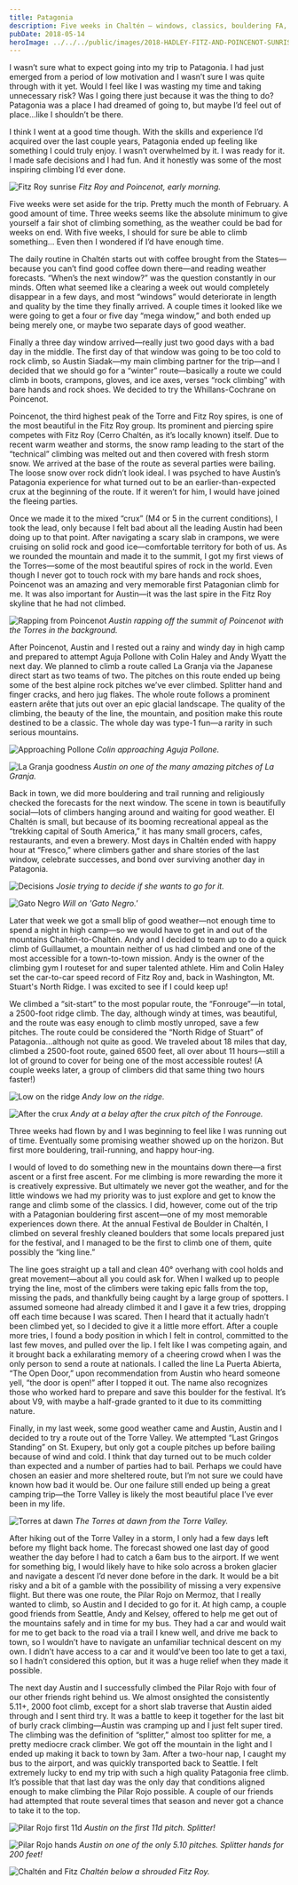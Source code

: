 ```yaml
---
title: Patagonia
description: Five weeks in Chaltén — windows, classics, bouldering FA, and a final perfect day on Pilar Rojo.
pubDate: 2018-05-14
heroImage: ../../../public/images/2018-HADLEY-FITZ-AND-POINCENOT-SUNRISE.jpg
---
```


I wasn’t sure what to expect going into my trip to Patagonia. I had just emerged from a period of low motivation and I wasn’t sure I was quite through with it yet. Would I feel like I was wasting my time and taking unnecessary risk? Was I going there just because it was the thing to do? Patagonia was a place I had dreamed of going to, but maybe I’d feel out of place…like I shouldn’t be there.

I think I went at a good time though. With the skills and experience I’d acquired over the last couple years, Patagonia ended up feeling like something I could truly enjoy. I wasn’t overwhelmed by it. I was ready for it. I made safe decisions and I had fun. And it honestly was some of the most inspiring climbing I’d ever done.

![Fitz Roy sunrise](/images/2018-HADLEY-FITZ-AND-POINCENOT-SUNRISE.jpg)
_Fitz Roy and Poincenot, early morning._

Five weeks were set aside for the trip. Pretty much the month of February. A good amount of time. Three weeks seems like the absolute minimum to give yourself a fair shot of climbing something, as the weather could be bad for weeks on end. With five weeks, I should for sure be able to climb something… Even then I wondered if I’d have enough time.

The daily routine in Chaltén starts out with coffee brought from the States—because you can’t find good coffee down there—and reading weather forecasts. “When’s the next window?” was the question constantly in our minds. Often what seemed like a clearing a week out would completely disappear in a few days, and most “windows” would deteriorate in length and quality by the time they finally arrived. A couple times it looked like we were going to get a four or five day “mega window,” and both ended up being merely one, or maybe two separate days of good weather.

Finally a three day window arrived—really just two good days with a bad day in the middle. The first day of that window was going to be too cold to rock climb, so Austin Siadak—my main climbing partner for the trip—and I decided that we should go for a “winter” route—basically a route we could climb in boots, crampons, gloves, and ice axes, verses “rock climbing” with bare hands and rock shoes. We decided to try the Whillans-Cochrane on Poincenot.

Poincenot, the third highest peak of the Torre and Fitz Roy spires, is one of the most beautiful in the Fitz Roy group. Its prominent and piercing spire competes with Fitz Roy (Cerro Chaltén, as it’s locally known) itself. Due to recent warm weather and storms, the snow ramp leading to the start of the “technical” climbing was melted out and then covered with fresh storm snow. We arrived at the base of the route as several parties were bailing. The loose snow over rock didn’t look ideal. I was psyched to have Austin’s Patagonia experience for what turned out to be an earlier-than-expected crux at the beginning of the route. If it weren’t for him, I would have joined the fleeing parties.

Once we made it to the mixed “crux” (M4 or 5 in the current conditions), I took the lead, only because I felt bad about all the leading Austin had been doing up to that point. After navigating a scary slab in crampons, we were cruising on solid rock and good ice—comfortable territory for both of us. As we rounded the mountain and made it to the summit, I got my first views of the Torres—some of the most beautiful spires of rock in the world. Even though I never got to touch rock with my bare hands and rock shoes, Poincenot was an amazing and very memorable first Patagonian climb for me. It was also important for Austin—it was the last spire in the Fitz Roy skyline that he had not climbed.

![Rapping from Poincenot](/images/2018-HADLEY-POINCENOT-DESCENT-TORRES.jpg)
_Austin rapping off the summit of Poincenot with the Torres in the background._

After Poincenot, Austin and I rested out a rainy and windy day in high camp and prepared to attempt Aguja Pollone with Colin Haley and Andy Wyatt the next day. We planned to climb a route called La Granja via the Japanese direct start as two teams of two. The pitches on this route ended up being some of the best alpine rock pitches we’ve ever climbed. Splitter hand and finger cracks, and hero jug flakes. The whole route follows a prominent eastern arête that juts out over an epic glacial landscape. The quality of the climbing, the beauty of the line, the mountain, and position make this route destined to be a classic. The whole day was type-1 fun—a rarity in such serious mountains.

![Approaching Pollone](/images/AgujaPollone.jpg)
_Colin approaching Aguja Pollone._

![La Granja goodness](/images/P5490381.jpg)
_Austin on one of the many amazing pitches of La Granja._

Back in town, we did more bouldering and trail running and religiously checked the forecasts for the next window. The scene in town is beautifully social—lots of climbers hanging around and waiting for good weather. El Chaltén is small, but because of its booming recreational appeal as the “trekking capital of South America,” it has many small grocers, cafes, restaurants, and even a brewery. Most days in Chaltén ended with happy hour at “Fresco,” where climbers gather and share stories of the last window, celebrate successes, and bond over surviving another day in Patagonia.

![Decisions](/images/P2010069.jpg)
_Josie trying to decide if she wants to go for it._

![Gato Negro](/images/2018-HADLEY-GATO-NEGRO.jpg)
_Will on 'Gato Negro.'_

Later that week we got a small blip of good weather—not enough time to spend a night in high camp—so we would have to get in and out of the mountains Chaltén-to-Chaltén. Andy and I decided to team up to do a quick climb of Guillaumet, a mountain neither of us had climbed and one of the most accessible for a town-to-town mission. Andy is the owner of the climbing gym I routeset for and super talented athlete. Him and Colin Haley set the car-to-car speed record of Fitz Roy and, back in Washington, Mt. Stuart's North Ridge. I was excited to see if I could keep up!

We climbed a “sit-start” to the most popular route, the “Fonrouge”—in total, a 2500-foot ridge climb. The day, although windy at times, was beautiful, and the route was easy enough to climb mostly unroped, save a few pitches. The route could be considered the “North Ridge of Stuart” of Patagonia…although not quite as good. We traveled about 18 miles that day, climbed a 2500-foot route, gained 6500 feet, all over about 11 hours—still a lot of ground to cover for being one of the most accessible routes! (A couple weeks later, a group of climbers did that same thing two hours faster!)

![Low on the ridge](/images/P5490468.jpg)
_Andy low on the ridge._

![After the crux](/images/P5490485-2.jpg)
_Andy at a belay after the crux pitch of the Fonrouge._

Three weeks had flown by and I was beginning to feel like I was running out of time. Eventually some promising weather showed up on the horizon. But first more bouldering, trail-running, and happy hour-ing.

I would of loved to do something new in the mountains down there—a first ascent or a first free ascent. For me climbing is more rewarding the more it is creatively expressive. But ultimately we never got the weather, and for the little windows we had my priority was to just explore and get to know the range and climb some of the classics. I did, however, come out of the trip with a Patagonian bouldering first ascent—one of my most memorable experiences down there. At the annual Festival de Boulder in Chaltén, I climbed on several freshly cleaned boulders that some locals prepared just for the festival, and I managed to be the first to climb one of them, quite possibly the “king line.”

The line goes straight up a tall and clean 40° overhang with cool holds and great movement—about all you could ask for. When I walked up to people trying the line, most of the climbers were taking epic falls from the top, missing the pads, and thankfully being caught by a large group of spotters. I assumed someone had already climbed it and I gave it a few tries, dropping off each time because I was scared. Then I heard that it actually hadn’t been climbed yet, so I decided to give it a little more effort. After a couple more tries, I found a body position in which I felt in control, committed to the last few moves, and pulled over the lip. I felt like I was competing again, and it brought back a exhilarating memory of a cheering crowd when I was the only person to send a route at nationals. I called the line La Puerta Abierta, “The Open Door,” upon recommendation from Austin who heard someone yell, “the door is open!” after I topped it out. The name also recognizes those who worked hard to prepare and save this boulder for the festival. It’s about V9, with maybe a half-grade granted to it due to its committing nature.

Finally, in my last week, some good weather came and Austin, Austin and I decided to try a route out of the Torre Valley. We attempted “Last Gringos Standing” on St. Exupery, but only got a couple pitches up before bailing because of wind and cold. I think that day turned out to be much colder than expected and a number of parties had to bail. Perhaps we could have chosen an easier and more sheltered route, but I’m not sure we could have known how bad it would be. Our one failure still ended up being a great camping trip—the Torre Valley is likely the most beautiful place I’ve ever been in my life.

![Torres at dawn](/images/TorresAtDawn.jpg)
_The Torres at dawn from the Torre Valley._

After hiking out of the Torre Valley in a storm, I only had a few days left before my flight back home. The forecast showed one last day of good weather the day before I had to catch a 6am bus to the airport. If we went for something big, I would likely have to hike solo across a broken glacier and navigate a descent I’d never done before in the dark. It would be a bit risky and a bit of a gamble with the possibility of missing a very expensive flight. But there was one route, the Pilar Rojo on Mermoz, that I really wanted to climb, so Austin and I decided to go for it. At high camp, a couple good friends from Seattle, Andy and Kelsey, offered to help me get out of the mountains safely and in time for my bus. They had a car and would wait for me to get back to the road via a trail I knew well, and drive me back to town, so I wouldn’t have to navigate an unfamiliar technical descent on my own. I didn’t have access to a car and it would’ve been too late to get a taxi, so I hadn’t considered this option, but it was a huge relief when they made it possible.

The next day Austin and I successfully climbed the Pilar Rojo with four of our other friends right behind us. We almost onsighted the consistently 5.11+, 2000 foot climb, except for a short slab traverse that Austin aided through and I sent third try. It was a battle to keep it together for the last bit of burly crack climbing—Austin was cramping up and I just felt super tired. The climbing was the definition of “splitter,” almost too splitter for me, a pretty mediocre crack climber. We got off the mountain in the light and I ended up making it back to town by 3am. After a two-hour nap, I caught my bus to the airport, and was quickly transported back to Seattle. I felt extremely lucky to end my trip with such a high quality Patagonia free climb. It’s possible that that last day was the only day that conditions aligned enough to make climbing the Pilar Rojo possible. A couple of our friends had attempted that route several times that season and never got a chance to take it to the top.

![Pilar Rojo first 11d](/images/P5490667.jpg)
_Austin on the first 11d pitch. Splitter!_

![Pilar Rojo hands](/images/2018-HADLEY-MERMOZ-RED-PILLAR.jpg)
_Austin on one of the only 5.10 pitches. Splitter hands for 200 feet!_

![Chaltén and Fitz](/images/P5490182.jpg)
_Chaltén below a shrouded Fitz Roy._
